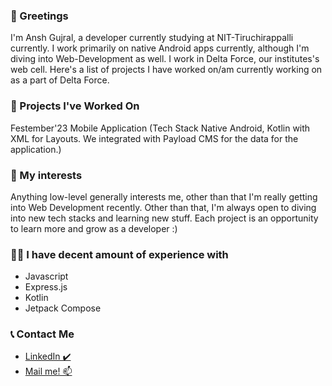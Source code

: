 ### 👋 Greetings 
I'm Ansh Gujral, a developer currently studying at NIT-Tiruchirappalli currently. I work primarily on native Android apps currently, although I'm diving into Web-Development as well. 
I work in Delta Force, our institutes's web cell. Here's a list of projects I have worked on/am currently working on as a part of Delta Force.

### 📌 Projects I've Worked On
Festember'23 Mobile Application (Tech Stack Native Android, Kotlin with XML for Layouts. We integrated with Payload CMS for the data for the application.)

### 🤝 My interests
Anything low-level generally interests me, other than that I'm really getting into Web Development recently. Other than that, I'm always open to diving into new tech stacks and learning new stuff. Each project is an opportunity to learn more and grow as a developer :)

### 🧑‍🔧 I have decent amount of experience with
- Javascript
- Express.js
- Kotlin
- Jetpack Compose

### 📞 Contact Me 
- [LinkedIn ✔️](https://www.linkedin.com/in/ansh-gujral-9b2a7a23b/)
- [Mail me! 📫](mailto:gujralanshg@gmail.com)
<!--
**laxpsy/laxpsy** is a ✨ _special_ ✨ repository because its `README.md` (this file) appears on your GitHub profile.

Here are some ideas to get you started:

- 🔭 I’m currently working on ...
- 🌱 I’m currently learning ...
- 👯 I’m looking to collaborate on ...
- 🤔 I’m looking for help with ...
- 💬 Ask me about ...
- 📫 How to reach me: ...
- 😄 Pronouns: ...
- ⚡ Fun fact: ...
-->
